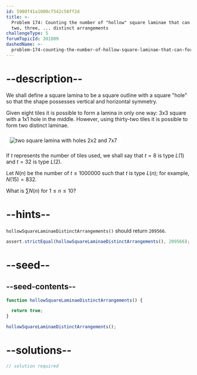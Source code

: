 ```yaml
---
id: 5900f41a1000cf542c50ff2d
title: >-
  Problem 174: Counting the number of "hollow" square laminae that can form one,
  two, three, ... distinct arrangements
challengeType: 5
forumTopicId: 301809
dashedName: >-
  problem-174-counting-the-number-of-hollow-square-laminae-that-can-form-one-two-three-----distinct-arrangements
---
```


# --description--

We shall define a square lamina to be a square outline with a square "hole" so that the shape possesses vertical and horizontal symmetry.

Given eight tiles it is possible to form a lamina in only one way: 3x3 square with a 1x1 hole in the middle. However, using thirty-two tiles it is possible to form two distinct laminae.

<img class="img-responsive center-block" alt="two square lamina with holes 2x2 and 7x7" src="https://cdn.freecodecamp.org/curriculum/project-euler/using-up-to-one-million-tiles-how-many-different-hollow-square-laminae-can-be-formed.gif" style="background-color: white; padding: 10px;">

If $t$ represents the number of tiles used, we shall say that $t = 8$ is type $L(1)$ and $t = 32$ is type $L(2)$.

Let $N(n)$ be the number of $t ≤ 1000000$ such that $t$ is type $L(n)$; for example, $N(15) = 832$.

What is $\sum N(n)$ for $1 ≤ n ≤ 10$?

# --hints--

`hollowSquareLaminaeDistinctArrangements()` should return `209566`.

```js
assert.strictEqual(hollowSquareLaminaeDistinctArrangements(), 209566);
```

# --seed--

## --seed-contents--

```js
function hollowSquareLaminaeDistinctArrangements() {

  return true;
}

hollowSquareLaminaeDistinctArrangements();
```

# --solutions--

```js
// solution required
```
